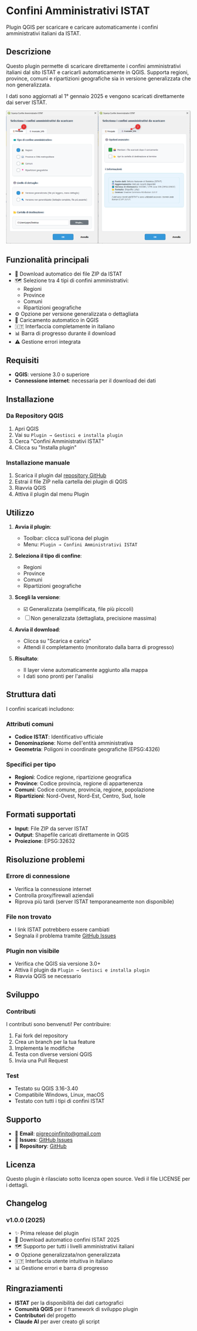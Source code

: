 # Confini Amministrativi ISTAT

Plugin QGIS per scaricare e caricare automaticamente i confini amministrativi italiani da ISTAT.

## Descrizione

Questo plugin permette di scaricare direttamente i confini amministrativi italiani dal sito ISTAT e caricarli automaticamente in QGIS. Supporta regioni, province, comuni e ripartizioni geografiche sia in versione generalizzata che non generalizzata.

I dati sono aggiornati al 1° gennaio 2025 e vengono scaricati direttamente dai server ISTAT.

![](GUI.png)

## Funzionalità principali

- 🔄 Download automatico dei file ZIP da ISTAT
- 🗺️ Selezione tra 4 tipi di confini amministrativi:
  - Regioni
  - Province  
  - Comuni
  - Ripartizioni geografiche
- ⚙️ Opzione per versione generalizzata o dettagliata
- 🎯 Caricamento automatico in QGIS
- 🇮🇹 Interfaccia completamente in italiano
- 📊 Barra di progresso durante il download
- ⚠️ Gestione errori integrata

## Requisiti

- **QGIS**: versione 3.0 o superiore
- **Connessione internet**: necessaria per il download dei dati

## Installazione

### Da Repository QGIS
1. Apri QGIS
2. Vai su `Plugin → Gestisci e installa plugin`
3. Cerca "Confini Amministrativi ISTAT"
4. Clicca su "Installa plugin"

### Installazione manuale
1. Scarica il plugin dal [repository GitHub](https://github.com/tuousername/istat-confini-plugin)
2. Estrai il file ZIP nella cartella dei plugin di QGIS
3. Riavvia QGIS
4. Attiva il plugin dal menu Plugin

## Utilizzo

1. **Avvia il plugin**: 
   - Toolbar: clicca sull'icona del plugin
   - Menu: `Plugin → Confini Amministrativi ISTAT`

2. **Seleziona il tipo di confine**:
   - Regioni
   - Province
   - Comuni  
   - Ripartizioni geografiche

3. **Scegli la versione**:
   - ☑️ Generalizzata (semplificata, file più piccoli)
   - ☐ Non generalizzata (dettagliata, precisione massima)

4. **Avvia il download**: 
   - Clicca su "Scarica e carica"
   - Attendi il completamento (monitorato dalla barra di progresso)

5. **Risultato**: 
   - Il layer viene automaticamente aggiunto alla mappa
   - I dati sono pronti per l'analisi

## Struttura dati

I confini scaricati includono:

### Attributi comuni
- **Codice ISTAT**: Identificativo ufficiale
- **Denominazione**: Nome dell'entità amministrativa
- **Geometria**: Poligoni in coordinate geografiche (EPSG:4326)

### Specifici per tipo
- **Regioni**: Codice regione, ripartizione geografica
- **Province**: Codice provincia, regione di appartenenza
- **Comuni**: Codice comune, provincia, regione, popolazione
- **Ripartizioni**: Nord-Ovest, Nord-Est, Centro, Sud, Isole

## Formati supportati

- **Input**: File ZIP da server ISTAT
- **Output**: Shapefile caricati direttamente in QGIS
- **Proiezione**: EPSG:32632

## Risoluzione problemi

### Errore di connessione
- Verifica la connessione internet
- Controlla proxy/firewall aziendali
- Riprova più tardi (server ISTAT temporaneamente non disponibile)

### File non trovato
- I link ISTAT potrebbero essere cambiati
- Segnala il problema tramite [GitHub Issues](https://github.com/tuousername/istat-confini-plugin/issues)

### Plugin non visibile
- Verifica che QGIS sia versione 3.0+
- Attiva il plugin da `Plugin → Gestisci e installa plugin`
- Riavvia QGIS se necessario

## Sviluppo

### Contributi
I contributi sono benvenuti! Per contribuire:

1. Fai fork del repository
2. Crea un branch per la tua feature
3. Implementa le modifiche
4. Testa con diverse versioni QGIS
5. Invia una Pull Request

### Test
- Testato su QGIS 3.16-3.40
- Compatibile Windows, Linux, macOS
- Testato con tutti i tipi di confini ISTAT

## Supporto

- 📧 **Email**: pigrecoinfinito@gmail.com
- 🐛 **Issues**: [GitHub Issues](https://github.com/tuousername/istat-confini-plugin/issues)  
- 📖 **Repository**: [GitHub](https://github.com/tuousername/istat-confini-plugin)

## Licenza

Questo plugin è rilasciato sotto licenza open source. Vedi il file LICENSE per i dettagli.

## Changelog

### v1.0.0 (2025)
- ✨ Prima release del plugin
- 🔄 Download automatico confini ISTAT 2025
- 🗺️ Supporto per tutti i livelli amministrativi italiani
- ⚙️ Opzione generalizzata/non generalizzata
- 🇮🇹 Interfaccia utente intuitiva in italiano
- 📊 Gestione errori e barra di progresso

## Ringraziamenti

- **ISTAT** per la disponibilità dei dati cartografici
- **Comunità QGIS** per il framework di sviluppo plugin
- **Contributori** del progetto
- **Claude AI** per aver creato gli script
